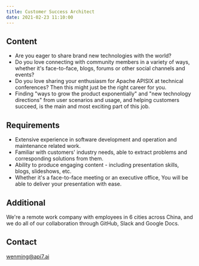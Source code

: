 ```yaml
---
title: Customer Success Architect
date: 2021-02-23 11:10:00
---
```


## Content

- Are you eager to share brand new technologies with the world?
- Do you love connecting with community members in a variety of ways, whether it's face-to-face, blogs, forums or other social channels and events?
- Do you love sharing your enthusiasm for Apache APISIX at technical conferences? Then this might just be the right career for you.
- Finding "ways to grow the product exponentially" and "new technology directions" from user scenarios and usage, and helping customers succeed, is the main and most exciting part of this job.

## Requirements

- Extensive experience in software development and operation and maintenance related work.
- Familiar with customers' industry needs, able to extract problems and corresponding solutions from them.
- Ability to produce engaging content - including presentation skills, blogs, slideshows, etc.
- Whether it's a face-to-face meeting or an executive office, You will be able to deliver your presentation with ease.

## Additional
We're a remote work company with employees in 6 cities across China, and we do all of our collaboration through GitHub, Slack and Google Docs.

## Contact

[wenming@api7.ai](mailto:wenming@api7.ai)

